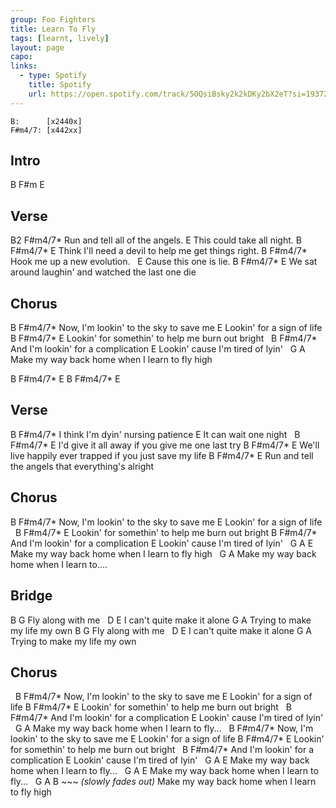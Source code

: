 ```yaml
---
group: Foo Fighters
title: Learn To Fly
tags: [learnt, lively]
layout: page
capo: 
links: 
  - type: Spotify
    title: Spotify
    url: https://open.spotify.com/track/5OQsiBsky2k2kDKy2bX2eT?si=19372a09d708402b
---
```


```
B:      [x2440x]
F#m4/7: [x442xx]
```

## Intro

B  F#m  E

## Verse

B2                      F#m4/7*
Run and tell all of the angels.
E
This could take all night.
B                          F#m4/7*            E
Think I'll need a devil to help me get things right.
B                   F#m4/7*
Hook me up a new evolution.
&nbsp;     E
Cause this one is lie.
B                          F#m4/7*              E
We sat around laughin' and watched the last one die

## Chorus

B                    F#m4/7*
Now, I'm lookin' to the sky to save me
E
Lookin' for a sign of life
B                        F#m4/7*          E
Lookin' for somethin' to help me burn out bright
&nbsp;   B                        F#m4/7*
And I'm lookin' for a complication
E
Lookin' cause I'm tired of lyin'
&nbsp; G                 A
Make my way back home when I learn to fly high

B       F#m4/7*      E
B       F#m4/7*      E

## Verse

B                    F#m4/7*
I think I'm dyin' nursing patience
E
It can wait one night
&nbsp;   B                  F#m4/7*       E
I'd give it all away if you give me one last try
B                  F#m4/7*         E
We'll live happily ever trapped if you just save my life
B                            F#m4/7*         E
Run and tell the angels that everything's alright

## Chorus

B                    F#m4/7*
Now, I'm lookin' to the sky to save me
E
Lookin' for a sign of life
&nbsp;   B                     F#m4/7*    E
Lookin' for somethin' to help me burn out bright
B                  F#m4/7*
And I'm lookin' for a complication
E
Lookin' cause I'm tired of lyin'
&nbsp; G                 A                   E
Make my way back home when I learn to fly high
&nbsp; G                 A
Make my way back home when I learn to....

## Bridge

 B   G
Fly along with me
&nbsp;  D                   E
I can't quite make it alone
G                  A
Trying to make my life my own
 B   G
Fly along with me
&nbsp;  D                   E
I can't quite make it alone
G                  A
Trying to make my life my own

## Chorus

&nbsp;    B                    F#m4/7*
Now, I'm lookin' to the sky to save me
E
Lookin' for a sign of life
B                        F#m4/7*          E
Lookin' for somethin' to help me burn out bright
&nbsp;   B                        F#m4/7*
And I'm lookin' for a complication
E
Lookin' cause I'm tired of lyin'
&nbsp; G                 A
Make my way back home when I learn to fly...
&nbsp;    B                    F#m4/7*
Now, I'm lookin' to the sky to save me
E
Lookin' for a sign of life
B                        F#m4/7*          E
Lookin' for somethin' to help me burn out bright
&nbsp;   B                        F#m4/7*
And I'm lookin' for a complication
E
Lookin' cause I'm tired of lyin'
&nbsp; G                 A                E
Make my way back home when I learn to fly...
&nbsp; G                 A                E
Make my way back home when I learn to fly...
&nbsp; G                 A                   B ~~~ *(slowly fades out)*
Make my way back home when I learn to fly high

